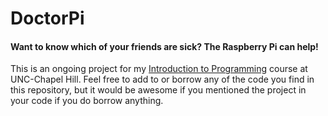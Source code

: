 DoctorPi
========

#### Want to know which of your friends are sick? The Raspberry Pi can help!

This is an ongoing project for my [Introduction to Programming](http://silshack.github.io/fall2013/announcement/2013/08/07/welcome-to-560.html) course at UNC-Chapel Hill. Feel free to add to or borrow any of the code you find in this repository, but it would be awesome if you mentioned the project in your code if you do borrow anything. 
